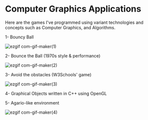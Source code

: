 # Computer Graphics Applications

Here are the games I've programmed using variant technologies and concepts such as Computer Graphics, and Algorithms.

1- Bouncy Ball

![ezgif com-gif-maker(1)](https://user-images.githubusercontent.com/50156227/117072950-887f9f00-ad31-11eb-89de-07cb54d43f28.gif)


2- Bounce the Ball (1970s style & performance)

![ezgif com-gif-maker(2)](https://user-images.githubusercontent.com/50156227/117073497-47d45580-ad32-11eb-8176-3e213e17142a.gif)

3- Avoid the obstacles (W3Schools' game)

![ezgif com-gif-maker(3)](https://user-images.githubusercontent.com/50156227/117073897-e2349900-ad32-11eb-910d-56daac2694c7.gif)


4- Graphical Objects written in C++ using OpenGL


5- Agario-like environment

![ezgif com-gif-maker(4)](https://user-images.githubusercontent.com/50156227/117076292-77855c80-ad36-11eb-89e2-16a793f9d839.gif)
